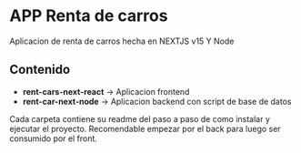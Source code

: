# APP Renta de carros

Aplicacion de renta de carros hecha en NEXTJS v15 Y Node


## Contenido

- **rent-cars-next-react** -> Aplicacion frontend
- **rent-car-next-node** -> Aplicacion backend con script de base de datos

Cada carpeta contiene su readme del paso a paso de como instalar y ejecutar el proyecto. Recomendable empezar por el back para luego ser consumido por el front.

